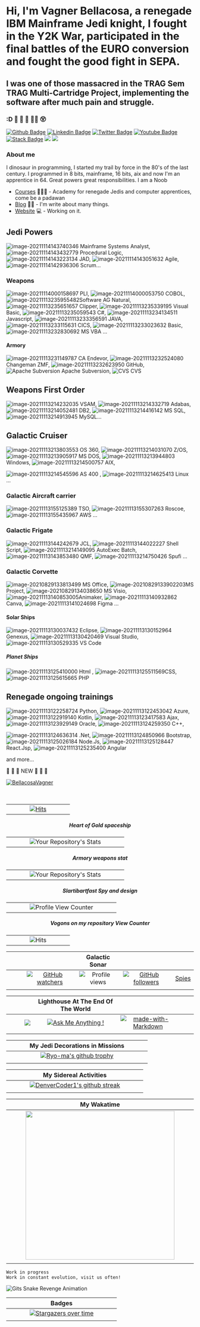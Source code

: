 # Hi, I'm Vagner Bellacosa, a renegade IBM Mainframe Jedi knight, I fought in the Y2K War, participated in the final battles of the EURO conversion and fought the good fight in SEPA.
## I was one of those massacred in the TRAG Sem TRAG Multi-Cartridge Project, implementing the software after much pain and struggle.
### :D 🤪 🤪 🤪 😮‍💨 😵

[![Github Badge](https://img.shields.io/badge/-Github-000?style=flat-square&logo=Github&logoColor=white&link=https://github.com/VagnerBellacosa)](https://github.com/VagnerBellacosa)
[![Linkedin Badge](https://img.shields.io/badge/-LinkedIn-blue?style=flat-square&logo=Linkedin&logoColor=white&link=https://www.linkedin.com/in/vagnerbellacosa/)](https://www.linkedin.com/in/vagnerbellacosa/)
[![Twitter Badge](https://img.shields.io/badge/-Twitter-1ca0f1?style=flat-square&labelColor=1ca0f1&logo=twitter&logoColor=white&link=https://twitter.com/BellacosaVagner)](https://twitter.com/BellacosaVagner)
[![Youtube Badge](https://img.shields.io/badge/-YouTube-ff0000?style=flat-square&labelColor=ff0000&logo=youtube&logoColor=white&link=https://www.youtube.com/user/vagnerbellacosa)](https://www.youtube.com/user/vagnerbellacosa)
[![Stack Badge](https://img.shields.io/badge/-Stack%20overflow-FE7A16?style=flat-square&logo=stack-overflow&logoColor=white&link=https://stackoverflow.com/users/16342776/vagner-bellacosa)](https://stackoverflow.com/users/16342776/vagner-bellacosa)
<a href="https://api.whatsapp.com/send?phone=5519983190111&" alt="WhatsApp">
<img src="https://img.shields.io/badge/-WhatsApp-25d366?style=flat-square&labelColor=25d366&logo=whatsapp&logoColor=white&link=API-DO-SEU-WHATSAPP"/></a>
<a href="https://www.instagram.com/vagnerbellacosa/" alt="Instagram">
<img src="https://img.shields.io/badge/-Instagram-DF0174?style=flat-square&labelColor=DF0174&logo=instagram&logoColor=white&link=LINK-DO-SEU-INSTAGRAM"/></a>


### About me
I dinosaur in programming, I started my trail by force in the 80's of the last century. I programmed in 8 bits, mainframe, 16 bits, aix and now I'm an apprentice in 64.
Great powers great responsibilities. I am a Noob

- [Courses](https://digitalinnovation.one/sign-up?ref=R5J3ZLTIFS) 👨🏼‍🏫 - Academy for renegade Jedis and computer apprentices, come be a padawan
- [Blog](https://andarilhovisitaportugal.blogspot.com/) ✍🏼 - I'm write about many things.
- [Website](https://eljefemidnightlunch.blogspot.com/) 💻 - Working on it.

## Jedi Powers
 ![image-20211114143740346](Image/image-20211114143740346.png) Mainframe Systems Analyst,   ![image-20211114143432779](Image/image-20211114143432779.png) Procedural Logic, ![image-20211114143223134](Image/image-20211114143223134.png)  JAD, ![image-20211114143051632](Image/image-20211114143051632.png) Agile, ![image-20211114142936306](Image/image-20211114142936306.png) Scrum... 

### Weapons 
![image-20211114000158697](Image/image-20211114000158697.png) PLI, ![image-20211114000053750](Image/image-20211114000053750.png)  COBOL,  ![image-20211113235955482](Image/image-20211113235955482.png)Software AG Natural,  ![image-20211113235651657](Image/image-20211113235651657.png)  Clipper,  ![image-20211113235339195](Image/image-20211113235339195.png)  Visual Basic, ![image-20211113235059543](Image/image-20211113235059543.png)  C#, ![image-20211113234134511](Image/image-20211113234134511.png) Javascript, ![image-20211113233356591](Image/image-20211113233356591.png) JAVA, ![image-20211113233115631](Image/image-20211113233115631.png)  CICS,  ![image-20211113233023632](Image/image-20211113233023632.png)  Basic, ![image-20211113232830692](Image/image-20211113232830692.png) MS VBA ...

#### Armory 
![image-20211113231149787](Image/image-20211113231149787.png) CA Endevor, ![image-20211113232524080](Image/image-20211113232524080.png) Changeman ZMF,  ![image-20211113232623950](Image/image-20211113232623950.png) GitHub, ![Apache Subversion](Image/ApacheSubversion.png) Apache Subversion, ![ CVS ](Image/CVS.png) CVS

## Weapons First Order
![image-20211113214232035](Image/image-20211113214232035.png) VSAM,  ![image-20211113214332719](Image/image-20211113214332719.png) Adabas,  ![image-20211113214052481](Image/image-20211113214052481.png) DB2,   ![image-20211113214416142](Image/image-20211113214416142.png) MS SQL,  ![image-20211113214913945](Image/image-20211113214913945.png) MySQL...

## Galactic Cruiser 
![image-20211113213803553](Image/image-20211113213803553.png) OS 360,   ![image-20211113214031070](Image/image-20211113214031070.png)  Z/OS,   ![image-20211113213905917](Image/image-20211113213905917.png) MS DOS,  ![image-20211113213944803](Image/image-20211113213944803.png) Windows,  ![image-20211113214500757](Image/image-20211113214500757.png)  AIX,  

![image-20211113214545596](Image/image-20211113214545596.png)  AS 400 ,  ![image-20211113214625413](Image/image-20211113214625413.png) Linux ...

### Galactic Aircraft carrier

![image-20211113155125389](Image/image-20211113155125389.png)  TSO,   ![image-20211113155307263](Image/image-20211113155307263.png) Roscoe,  ![image-20211113155435967](Image/image-20211113155435967.png)  AWS ...

### Galactic Frigate 

 ![image-20211113144242679](Image/image-20211113144242679.png)   JCL,   ![image-20211113144022227](Image/image-20211113144022227.png)  Shell Script,   ![image-20211113214149095](Image/image-20211113214149095.png) AutoExec Batch,   ![image-20211113143853480](Image/image-20211113143853480.png) QMF,  ![image-20211113214750426](Image/image-20211113214750426.png) Spufi ...

### Galactic Corvette 

![image-20210829133813499](Image/image-20210829133813499.png)  MS Office,    ![image-20210829133902203](Image/image-20210829133902203.png)MS Project,  ![image-20210829134038650](Image/image-20210829134038650.png) MS Visio,   ![image-20211113140853005](Image/image-20211113140853005.png)Animaker,   ![image-20211113140932862](Image/image-20211113140932862.png)Canva,  ![image-20211113141024698](Image/image-20211113141024698.png) Figma ...

#### Solar Ships
 ![image-20211113130037432](Image/image-20211113130037432.png)  Eclipse,  ![image-20211113130152964](Image/image-20211113130152964.png)  Genexus,   ![image-20211113130420469](Image/image-20211113130420469.png)  Visual Studio,   ![image-20211113130529335](Image/image-20211113130529335.png) VS Code

##### Planet Ships
![image-20211113125410000](Image/image-20211113125410000.png) Html ,  ![image-20211113125511569](Image/image-20211113125511569.png)CSS, ![image-20211113125615665](Image/image-20211113125615665.png) PHP 

## Renegade ongoing trainings
![image-20211113122258724](Image/image-20211113122258724.png)   Python,  ![image-20211113122453042](Image/image-20211113122453042.png)  Azure,  ![image-20211113122919140](Image/image-20211113122919140.png)  Kotlin,    ![image-20211113123417583](Image/image-20211113123417583.png)  Ajax,   ![image-20211113123929149](Image/image-20211113123929149.png) Oracle,  ![image-20211113124259350](Image/image-20211113124259350.png)  C++,

![image-20211113124636314](Image/image-20211113124636314.png) .Net,   ![image-20211113124850966](Image/image-20211113124850966.png) Bootstrap,  ![image-20211113125026184](Image/image-20211113125026184.png) Node.Js, ![image-20211113125128447](Image/image-20211113125128447.png) React.Jsp,    ![image-20211113125235400](Image/image-20211113125235400.png) Angular  

and more...


📰  📰  📰 NEW 📯  📯  📯

<div>
    <a href="https://twitter.com/BellacosaVagner" target="blank">
    <img src="https://img.shields.io/twitter/follow/BellacosaVagner?logo=twitter&style=for-the-badge" alt="BellacosaVagner" />
  </a>
 
</div>

<br>
<br>

<center>

| | | |
| :---: |  :---: |  :---: |
|  &nbsp; &nbsp; &nbsp; &nbsp; &nbsp; |  [![Hits](https://hits.seeyoufarm.com/api/count/incr/badge.svg?url=https%3A%2F%2Fgithub.com%2FVagnerBellacosa&count_bg=%2379C83D&title_bg=%23555555&icon=skyliner.svg&icon_color=%23E7E7E7&title=hits&edge_flat=false)](https://hits.seeyoufarm.com) |  &nbsp; &nbsp; &nbsp; &nbsp; &nbsp; | 

 ##### Heart of Gold spaceship
| | | |
| :---: |  :---: |  :---: |
|  &nbsp; &nbsp; &nbsp; &nbsp; &nbsp; | ![Your Repository's Stats](https://github-readme-stats.vercel.app/api?username=VagnerBellacosa&show_icons=true) |  &nbsp; &nbsp; &nbsp; &nbsp; &nbsp; |

##### Armory weapons stat
| | | |
| :---: |  :---: |  :---: |
|  &nbsp; &nbsp; &nbsp; &nbsp; &nbsp; | ![Your Repository's Stats](https://github-readme-stats.vercel.app/api/top-langs/?username=VagnerBellacosa&theme=blue-green) |  &nbsp; &nbsp; &nbsp; &nbsp; &nbsp; |

##### Slartibartfast Spy and design
| |  | |
| :---: |  :---: |  :---: |
|  &nbsp; &nbsp; &nbsp; &nbsp; &nbsp; | ![Profile View Counter](https://komarev.com/ghpvc/?username=VagnerBellacosa) |  &nbsp; &nbsp; &nbsp; &nbsp; &nbsp; |

##### Vogons on my repository View Counter
| |  | |
| :---: |  :---: |  :---: |
|  &nbsp; &nbsp; &nbsp; &nbsp; &nbsp; | ![Hits](https://hitcounter.pythonanywhere.com/count/tag.svg?url=https://github.com/VagnerBellacosa/DIO_Bootcamps) |  &nbsp; &nbsp; &nbsp; &nbsp; &nbsp; |

| | | **Galactic Sonar** | | |
| :---: | :---: | :---: | :---: |  :---: |
| &nbsp; &nbsp; &nbsp; &nbsp; &nbsp; |  [![GitHub watchers](https://img.shields.io/github/watchers/Naereen/StrapDown.js.svg?style=social&label=Watch&maxAge=2592000)](https://GitHub.com/VagnerBellacosa/StrapDown.js/watchers/)  |    ![Profile views](https://gpvc.arturio.dev/VagnerBellacosa)   |  [![GitHub followers](https://img.shields.io/github/followers/VagnerBellacosa.svg?style=social&label=Follow&maxAge=2592000)](https://github.com/VagnerBellacosa?tab=followers)   | [Spies](https://profile-counter.glitch.me/VagnerBellacosa/count.svg) |
| | | | | |

| | | **Lighthouse At The End Of The World**  | | |
| :---: | :---: | :---: | :---: | :---: |
| &nbsp; &nbsp; &nbsp; &nbsp; &nbsp; | <a href="mailto:vagnerbellacosa@gmail.com?"><img src="https://img.shields.io/badge/gmail-%23DD0031.svg?&style=for-the-badge&logo=gmail&logoColor=white"/></a> |   [![Ask Me Anything !](https://img.shields.io/badge/Ask%20me-anything-1abc9c.svg)](https://GitHub.com/VagnerBellacosa/ama)   |    [![made-with-Markdown](https://img.shields.io/badge/Made%20with-Markdown-1f425f.svg)](http://commonmark.org)    | &nbsp; &nbsp; &nbsp; &nbsp; &nbsp; |
| | | | | |

| | **My Jedi Decorations in Missions** | | 
| :---: | :---: | :---: |
| &nbsp; &nbsp; &nbsp; &nbsp; &nbsp; | [![Ryo-ma's github trophy](https://github-profile-trophy.vercel.app/?username=VagnerBellacosa&row=1)](https://github.com/ryo-ma/github-profile-trophy) | &nbsp; &nbsp; &nbsp; &nbsp; &nbsp; |
| | | |

| | **My Sidereal Activities**    | |
| :---: | :---: | :---: |
| &nbsp; &nbsp; &nbsp; &nbsp; &nbsp; | [![DenverCoder1's github streak](https://github-readme-streak-stats.herokuapp.com/?user=VagnerBellacosa&theme=blue-green)](https://github.com/DenverCoder1/github-readme-streak-stats) | &nbsp; &nbsp; &nbsp; &nbsp; &nbsp; |
| | | |

| | **My Wakatime**    | |
| :---: | :---: | :---: |
| &nbsp; &nbsp; &nbsp; &nbsp; &nbsp; |  <img width="400px" src="https://github-readme-stats.vercel.app/api/wakatime?username=@1e79a819-2e9c-42f8-bec7-0907c53ccc9f&hide_border=true&theme=yeblu&langs_count=20&layout=compact&v2" /> | &nbsp; &nbsp; &nbsp; &nbsp; &nbsp; | 
| | | |

</center>

```Work
Work in progress
Work in constant evolution, visit us often!
```

![Gits Snake Revenge Animation](https://github.com/VagnerBellacosa/VagnerBellacosa/blob/main/github-contribution-grid-snake.svg)

| | **Badges** | |
| :---: | :---: | :---: |
| &nbsp; &nbsp; &nbsp; &nbsp; &nbsp; | [![Stargazers over time](https://contributor-graph-api.apiseven.com/contributors-svg?chart=contributorOverTime&repo=VagnerBellacosa/badges)](https://www.apiseven.com/en/contributor-graph?chart=contributorOverTime&repo=VagnerBellacosa/badges)               | &nbsp; &nbsp; &nbsp; &nbsp; &nbsp; |
| | | |
